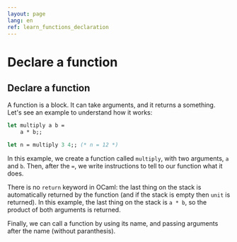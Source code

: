 ```yaml
---
layout: page
lang: en
ref: learn_functions_declaration
---
```


# Declare a function

## Declare a function

A function is a block. It can take arguments, and it returns a something. Let's see an example to understand how it works:

```ocaml
let multiply a b =
    a * b;;

let n = multiply 3 4;; (* n = 12 *)
```

In this example, we create a function called `multiply`, with two arguments, `a` and `b`. Then, after the `=`, we write instructions to tell to our function what it does.

There is no `return` keyword in OCaml: the last thing on the stack is automatically returned by the function (and if the stack is empty then `unit` is returned). In this example, the last thing on the stack is `a * b`, so the product of both arguments is returned.

Finally, we can call a function by using its name, and passing arguments after the name (without paranthesis).
